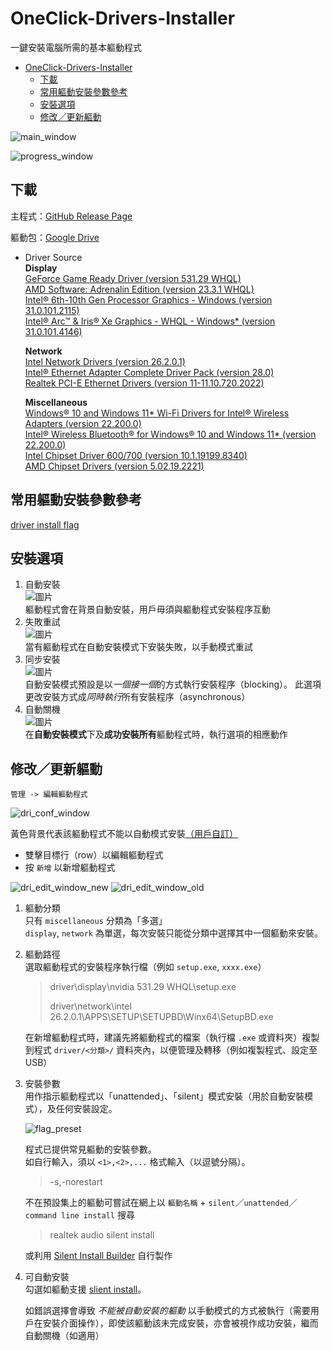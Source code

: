 # OneClick-Drivers-Installer
一鍵安裝電腦所需的基本軀動程式

- [OneClick-Drivers-Installer](#oneclick-drivers-installer)
  - [下載](#下載)
  - [常用軀動安裝參數參考](#常用軀動安裝參數參考)
  - [安裝選項](#安裝選項)
  - [修改／更新軀動](#修改更新軀動)

![main_window](https://user-images.githubusercontent.com/71750702/226848983-19594222-11b6-4e89-8b8b-2a10ca2cbda6.png)

![progress_window](https://user-images.githubusercontent.com/71750702/226849659-71b77b32-eefb-4649-9865-74050818e249.png)

## 下載
主程式：[GitHub Release Page](https://github.com/SuperDumbTM/OneClick-Drivers-Installer/releases)

軀動包：[Google Drive](https://drive.google.com/drive/folders/1VqND0o75oBR80Ft2IK8WjTTbXaezmajw?usp=sharing)

- Driver Source<br>
    **Display**<br>
    [GeForce Game Ready Driver (version 531.29 WHQL)](https://www.nvidia.com.tw/download/driverResults.aspx/200222/tw)<br>
    [AMD Software: Adrenalin Edition (version 23.3.1 WHQL)](https://www.amd.com/en/support/graphics/amd-radeon-rx-7000-series/amd-radeon-rx-7900-series/amd-radeon-rx-7900xtx)<br>
    [Intel® 6th-10th Gen Processor Graphics - Windows (version 31.0.101.2115)](https://www.intel.com/content/www/us/en/download/762755/intel-6th-10th-gen-processor-graphics-windows.html)<br>
    [Intel® Arc™ & Iris® Xe Graphics - WHQL - Windows* (version 31.0.101.4146)](https://www.intel.com/content/www/us/en/download/726609/intel-arc-iris-xe-graphics-whql-windows.html)

    **Network**<br>
    [Intel Network Drivers (version 26.2.0.1)](https://tw.msi.com/Motherboard/MAG-Z590-TOMAHAWK-WIFI/support#driver)<br>
    [Intel® Ethernet Adapter Complete Driver Pack (version 28.0)](https://www.intel.com/content/www/us/en/download/15084/intel-ethernet-adapter-complete-driver-pack.html)<br>
    [Realtek PCI-E Ethernet Drivers (version 11-11.10.720.2022)](https://tw.msi.com/Motherboard/MAG-B760-TOMAHAWK-WIFI-DDR4/support#driver)

    **Miscellaneous**<br>
    [Windows® 10 and Windows 11* Wi-Fi Drivers for Intel® Wireless Adapters (version 22.200.0)](https://www.intel.com/content/www/us/en/download/19351/windows-10-and-windows-11-wi-fi-drivers-for-intel-wireless-adapters.html)<br>
    [Intel® Wireless Bluetooth® for Windows® 10 and Windows 11*  (version 22.200.0)](https://www.intel.com/content/www/us/en/download/18649/intel-wireless-bluetooth-for-windows-10-and-windows-11.html)<br>
    [Intel Chipset Driver 600/700 (version 10.1.19199.8340)](https://tw.msi.com/Motherboard/MAG-B660-TOMAHAWK-WIFI-DDR4/support#driver)<br>
    [AMD Chipset Drivers (version 5.02.19.2221)](https://www.amd.com/en/support/chipsets/amd-socket-am4/b550)

## 常用軀動安裝參數參考
[driver install flag](https://github.com/SuperDumbTM/OneClick-Drivers-Installer/tree/main/docs/driver%20install%20flag)

## 安裝選項
1. 自動安裝<br>
    ![圖片](https://user-images.githubusercontent.com/71750702/226850047-1d67eebd-2a97-414f-a44a-e7aa05f6980c.png)<br>
    軀動程式會在背景自動安裝，用戶毋須與軀動程式安裝程序互動
2. 失敗重試<br>
    ![圖片](https://user-images.githubusercontent.com/71750702/226852116-544d01ce-919d-4a37-b463-e33ceaa60a82.png)<br>
    當有軀動程式在自動安裝模式下安裝失敗，以手動模式重試
3. 同步安裝<br>
    ![圖片](https://user-images.githubusercontent.com/71750702/226852351-3e44838b-ad04-48fb-b786-5bff2736daa0.png)<br>
    自動安裝模式預設是以*一個接一個*的方式執行安裝程序（blocking）。
    此選項更改安裝方式成*同時執行*所有安裝程序（asynchronous）
4. 自動關機<br>
    ![圖片](https://user-images.githubusercontent.com/71750702/226853670-8ce5c33e-b84c-4284-a466-d0ea7ddc718a.png)<br>
    在**自動安裝模式**下及**成功安裝所有**軀動程式時，執行選項的相應動作
    
## 修改／更新軀動
`管理 -> 編輯軀動程式`

![dri_conf_window](https://user-images.githubusercontent.com/71750702/226865796-6f39f684-18fb-4302-a7f3-c44fb9ac0c46.png)

黃色背景代表該軀動程式不能以自動模式安裝[（用戶自訂）](#autoable-descr)
- 雙擊目標行（row）以編輯軀動程式
- 按 `新增` 以新增軀動程式

![dri_edit_window_new](https://user-images.githubusercontent.com/71750702/226859055-33cb78ed-ca79-4361-8be9-00fa35d8b2db.png)
![dri_edit_window_old](https://user-images.githubusercontent.com/71750702/226878600-0051f092-97b1-468c-adb3-2bc856253b7b.png)


1. 軀動分類<br>
    只有 `miscellaneous` 分類為「多選」<br>
    `display`, `network` 為單選，每次安裝只能從分類中選擇其中一個軀動來安裝。
2. 軀動路徑<br>
    選取軀動程式的安裝程序執行檔（例如 `setup.exe`, `xxxx.exe`）
    > driver\display\nvidia 531.29 WHQL\setup.exe
    >
    > driver\network\intel 26.2.0.1\APPS\SETUP\SETUPBD\Winx64\SetupBD.exe

    在新增軀動程式時，建議先將軀動程式的檔案（執行檔 `.exe` 或資料夾）複製到程式 `driver/<分類>/` 資料夾內，以便管理及轉移（例如複製程式、設定至 USB）<br>
3. 安裝參數<br>
    用作指示軀動程式以「unattended」、「silent」模式安裝（用於自動安裝模式），及任何安裝設定。
    
    ![flag_preset](https://user-images.githubusercontent.com/71750702/226869519-0a1b2680-791b-473a-928f-726925fc0df1.png)
    
    程式已提供常見軀動的安裝參數。<br>
    如自行輸入，須以 `<1>,<2>,...` 格式輸入（以逗號分隔）。
    > -s,-norestart
    
    不在預設集上的軀動可嘗試在網上以 `軀動名稱` + `silent`／`unattended`／`command line install` 搜尋
    > realtek audio silent install
    
    或利用 [Silent Install Builder](https://www.silentinstall.org/) 自行製作
4. <a name="autoable-descr">可自動安裝</a><br>
    勾選如軀動支援 [slient install](https://www.makeuseof.com/windows-silent-installation-explained/)。
    
    如錯誤選擇會導致 *不能被自動安裝的軀動* 以手動模式的方式被執行（需要用戶在安裝介面操作），即使該軀動該未完成安裝，亦會被視作成功安裝，繼而自動關機（如適用）
    
